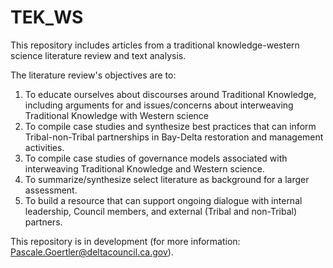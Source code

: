 # TEK_WS

This repository includes articles from a traditional knowledge-western science literature review and text analysis.

The literature review's objectives are to:
1. To educate ourselves about discourses around Traditional Knowledge, including arguments for and issues/concerns about interweaving Traditional Knowledge with Western science
2. To compile case studies and synthesize best practices that can inform Tribal-non-Tribal partnerships in Bay-Delta restoration and management activities.
3. To compile case studies of governance models associated with interweaving Traditional Knowledge and Western science.
4. To summarize/synthesize select literature as background for a larger assessment.
5. To build a resource that can support ongoing dialogue with internal leadership, Council members, and external (Tribal and non-Tribal) partners.

This repository is in development (for more information: Pascale.Goertler@deltacouncil.ca.gov).
